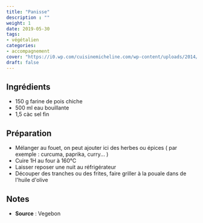 ```yaml
---
title: "Panisse"
description : ""
weight: 1
date: 2019-05-30
tags:
- végétalien
categories:
- accompagnement
cover: "https://i0.wp.com/cuisinemicheline.com/wp-content/uploads/2014/05/P1040814.jpg?resize=1024%2C682"
draft: false
---
```


## Ingrédients

* 150 g farine de pois chiche
* 500 ml eau bouillante
* 1,5 càc sel fin


## Préparation

* Mélanger au fouet, on peut ajouter ici des herbes ou épices ( par exemple : curcuma, paprika, curry... )
* Cuire 1H au four à 160°C
* Laisser reposer une nuit au réfrigérateur
* Découper des tranches ou des frites, faire griller à la pouale dans de l'huile d'olive

## Notes

* **Source** : Vegebon
